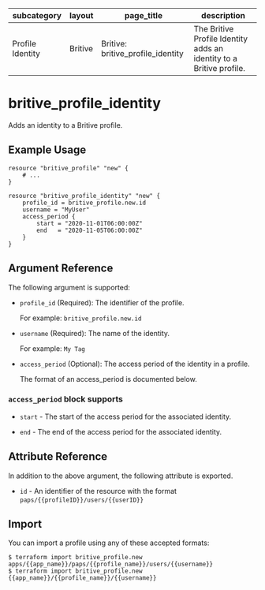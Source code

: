 | subcategory  | layout    | page_title                    | description                                            |
| ------------ | --------- | ----------------------------- | ------------------------------------------------------ |
| Profile Identity   | Britive   | Britive: britive_profile_identity   | The Britive Profile Identity adds an identity to a Britive profile. |

# britive\_profile\_identity

Adds an identity to a Britive profile.

## Example Usage

```hcl
resource "britive_profile" "new" {
    # ...
}

resource "britive_profile_identity" "new" {
    profile_id = britive_profile.new.id
    username = "MyUser"
    access_period {
        start = "2020-11-01T06:00:00Z"
        end   = "2020-11-05T06:00:00Z"
    }
}
```

## Argument Reference

The following argument is supported:

* `profile_id` (Required): The identifier of the profile.

  For example: `britive_profile.new.id`

* `username` (Required): The name of the identity.

  For example: `My Tag`

* `access_period` (Optional): The access period of the identity in a profile. 

  The format of an access_period is documented below.


### `access_period` block supports

* `start` - The start of the access period for the associated identity.

* `end` - The end of the access period for the associated identity.

## Attribute Reference

In addition to the above argument, the following attribute is exported.

* `id` - An identifier of the resource with the format `paps/{{profileID}}/users/{{userID}}`

## Import

You can import a profile using any of these accepted formats:

```
$ terraform import britive_profile.new apps/{{app_name}}/paps/{{profile_name}}/users/{{username}}
$ terraform import britive_profile.new {{app_name}}/{{profile_name}}/{{username}}
```